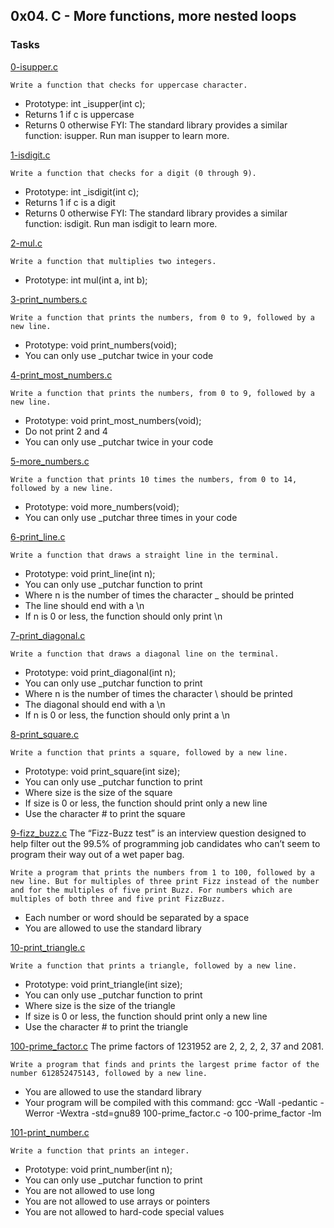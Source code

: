 ## 0x04. C - More functions, more nested loops

### Tasks

[0-isupper.c](./0-isupper.c)

```
Write a function that checks for uppercase character.
```

- Prototype: int \_isupper(int c);
- Returns 1 if c is uppercase
- Returns 0 otherwise
  FYI: The standard library provides a similar function: isupper. Run man isupper to learn more.

[1-isdigit.c](./1-isdigit.c)

```
Write a function that checks for a digit (0 through 9).
```

- Prototype: int \_isdigit(int c);
- Returns 1 if c is a digit
- Returns 0 otherwise
  FYI: The standard library provides a similar function: isdigit. Run man isdigit to learn more.

[2-mul.c](./2-mul.c)

```
Write a function that multiplies two integers.
```

- Prototype: int mul(int a, int b);

[3-print_numbers.c](./3-print_numbers.c)

```
Write a function that prints the numbers, from 0 to 9, followed by a new line.
```

- Prototype: void print_numbers(void);
- You can only use \_putchar twice in your code

[4-print_most_numbers.c](./4-print_most_numbers.c)

```
Write a function that prints the numbers, from 0 to 9, followed by a new line.
```

- Prototype: void print_most_numbers(void);
- Do not print 2 and 4
- You can only use \_putchar twice in your code

[5-more_numbers.c](./5-more_numbers.c)

```
Write a function that prints 10 times the numbers, from 0 to 14, followed by a new line.
```

- Prototype: void more_numbers(void);
- You can only use \_putchar three times in your code

[6-print_line.c](./6-print_line.c)

```
Write a function that draws a straight line in the terminal.
```

- Prototype: void print_line(int n);
- You can only use \_putchar function to print
- Where n is the number of times the character \_ should be printed
- The line should end with a \n
- If n is 0 or less, the function should only print \n

[7-print_diagonal.c](./7-print_diagonal.c)

```
Write a function that draws a diagonal line on the terminal.
```

- Prototype: void print_diagonal(int n);
- You can only use \_putchar function to print
- Where n is the number of times the character \ should be printed
- The diagonal should end with a \n
- If n is 0 or less, the function should only print a \n

[8-print_square.c](./8-print_square.c)

```
Write a function that prints a square, followed by a new line.
```

- Prototype: void print_square(int size);
- You can only use \_putchar function to print
- Where size is the size of the square
- If size is 0 or less, the function should print only a new line
- Use the character # to print the square

[9-fizz_buzz.c](./9-fizz_buzz.c)
The “Fizz-Buzz test” is an interview question designed to help filter out the 99.5% of programming job candidates who can’t
seem to program their way out of a wet paper bag.

```
Write a program that prints the numbers from 1 to 100, followed by a new line. But for multiples of three print Fizz instead of the number and for the multiples of five print Buzz. For numbers which are multiples of both three and five print FizzBuzz.
```

- Each number or word should be separated by a space
- You are allowed to use the standard library

[10-print_triangle.c](./10-print_triangle.c)

```
Write a function that prints a triangle, followed by a new line.
```

- Prototype: void print_triangle(int size);
- You can only use \_putchar function to print
- Where size is the size of the triangle
- If size is 0 or less, the function should print only a new line
- Use the character # to print the triangle

[100-prime_factor.c](./100-prime_factor.c)
The prime factors of 1231952 are 2, 2, 2, 2, 37 and 2081.

```
Write a program that finds and prints the largest prime factor of the number 612852475143, followed by a new line.
```

- You are allowed to use the standard library
- Your program will be compiled with this command: gcc -Wall -pedantic -Werror -Wextra -std=gnu89 100-prime_factor.c -o 100-prime_factor -lm

[101-print_number.c](./101-print_number.c)

```
Write a function that prints an integer.
```

- Prototype: void print_number(int n);
- You can only use \_putchar function to print
- You are not allowed to use long
- You are not allowed to use arrays or pointers
- You are not allowed to hard-code special values
